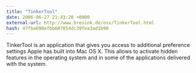 ```yaml
---
title: "TinkerTool"
date: 2006-06-27 21:43:20 +0000
external-url: http://www.bresink.de/osx/TinkerTool.html
hash: 47fba690efbb607054dc39fea3ad1b98
---
```


TinkerTool is an application that gives you access to additional preference settings Apple has built into Mac OS X. This allows to activate hidden features in the operating system and in some of the applications delivered with the system.
